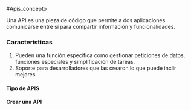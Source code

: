 #Apis_concepto

Una API es una pieza de código que permite a dos aplicaciones comunicarse entre sí para compartir información y funcionalidades.

### Características 

1. Pueden una función especifica como gestionar peticiones de datos, funciones especiales y simplificación de tareas.
2. Soporte para desarrolladores que las crearon lo que puede inclir mejores
#### Tipo de APIS
#### Crear una API



